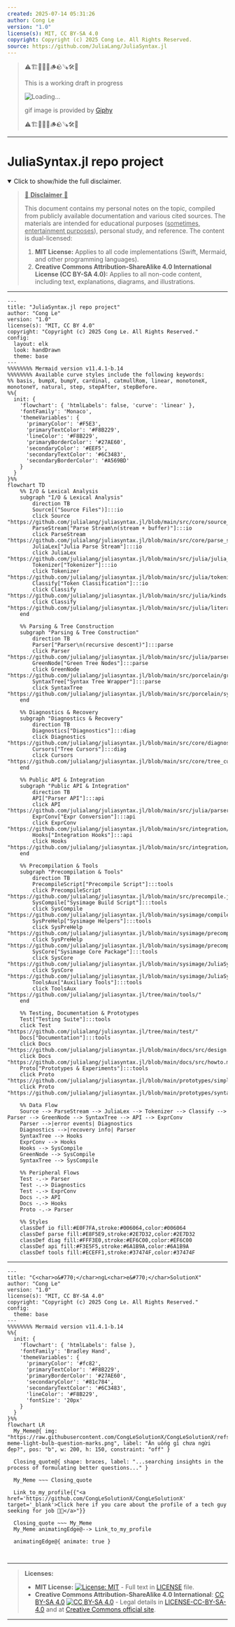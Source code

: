```yaml
---
created: 2025-07-14 05:31:26
author: Cong Le
version: "1.0"
license(s): MIT, CC BY-SA 4.0
copyright: Copyright (c) 2025 Cong Le. All Rights Reserved.
source: https://github.com/JuliaLang/JuliaSyntax.jl
---
```



> ⚠️🏗️🚧🦺🧱🪵🪨🪚🛠️👷
> 
> This is a working draft in progress
> 
> ![Loading...](https://media2.giphy.com/media/v1.Y2lkPTc5MGI3NjExMXVjejV3dnVjc2o5MXd3eXBvcDR1cHlzbHQ1Z2R6YjY0ZHpmdjJ6OCZlcD12MV9pbnRlcm5hbF9naWZfYnlfaWQmY3Q9Zw/hL9q5k9dk9l0wGd4e0/giphy.gif)
>
> gif image is provided by [Giphy](https://giphy.com)
> 
> ⚠️🏗️🚧🦺🧱🪵🪨🪚🛠️👷


----




# JuliaSyntax.jl repo project
<details open>
<summary>Click to show/hide the full disclaimer.</summary>
   
> <ins>📢 **Disclaimer** 🚨</ins>
>
> This document contains my personal notes on the topic,
> compiled from publicly available documentation and various cited sources.
> The materials are intended for educational purposes (<ins>sometimes, entertainment purposes</ins>), personal study, and reference.
> The content is dual-licensed:
> 1. **MIT License:** Applies to all code implementations (Swift, Mermaid, and other programming languages).
> 2. **Creative Commons Attribution-ShareAlike 4.0 International License (CC BY-SA 4.0):** Applies to all non-code content, including text, explanations, diagrams, and illustrations.

</details>


---

```mermaid
---
title: "JuliaSyntax.jl repo project"
author: "Cong Le"
version: "1.0"
license(s): "MIT, CC BY 4.0"
copyright: "Copyright (c) 2025 Cong Le. All Rights Reserved."
config:
  layout: elk
  look: handDrawn
  theme: base
---
%%%%%%%% Mermaid version v11.4.1-b.14
%%%%%%%% Available curve styles include the following keywords:
%% basis, bumpX, bumpY, cardinal, catmullRom, linear, monotoneX, monotoneY, natural, step, stepAfter, stepBefore.
%%{
  init: {
    'flowchart': { 'htmlLabels': false, 'curve': 'linear' },
    'fontFamily': 'Monaco',
    'themeVariables': {
      'primaryColor': '#F5E3',
      'primaryTextColor': '#F8B229',
      'lineColor': '#F8B229',
      'primaryBorderColor': '#27AE60',
      'secondaryColor': '#EEF5',
      'secondaryTextColor': '#6C3483',
      'secondaryBorderColor': '#A569BD'
    }
  }
}%%
flowchart TD
    %% I/O & Lexical Analysis
    subgraph "I/O & Lexical Analysis"
        direction TB
        Source[("Source Files")]:::io
        click Source "https://github.com/julialang/juliasyntax.jl/blob/main/src/core/source_files.jl"
        ParseStream["Parse Stream\n(stream + buffer)"]:::io
        click ParseStream "https://github.com/julialang/juliasyntax.jl/blob/main/src/core/parse_stream.jl"
        JuliaLex["Julia Parse Stream"]:::io
        click JuliaLex "https://github.com/julialang/juliasyntax.jl/blob/main/src/julia/julia_parse_stream.jl"
        Tokenizer["Tokenizer"]:::io
        click Tokenizer "https://github.com/julialang/juliasyntax.jl/blob/main/src/julia/tokenize.jl"
        Classify["Token Classification"]:::io
        click Classify "https://github.com/julialang/juliasyntax.jl/blob/main/src/julia/kinds.jl"
        click Classify "https://github.com/julialang/juliasyntax.jl/blob/main/src/julia/literal_parsing.jl"
    end

    %% Parsing & Tree Construction
    subgraph "Parsing & Tree Construction"
        direction TB
        Parser["Parser\n(recursive descent)"]:::parse
        click Parser "https://github.com/julialang/juliasyntax.jl/blob/main/src/julia/parser.jl"
        GreenNode["Green Tree Nodes"]:::parse
        click GreenNode "https://github.com/julialang/juliasyntax.jl/blob/main/src/porcelain/green_node.jl"
        SyntaxTree["Syntax Tree Wrapper"]:::parse
        click SyntaxTree "https://github.com/julialang/juliasyntax.jl/blob/main/src/porcelain/syntax_tree.jl"
    end

    %% Diagnostics & Recovery
    subgraph "Diagnostics & Recovery"
        direction TB
        Diagnostics["Diagnostics"]:::diag
        click Diagnostics "https://github.com/julialang/juliasyntax.jl/blob/main/src/core/diagnostics.jl"
        Cursors["Tree Cursors"]:::diag
        click Cursors "https://github.com/julialang/juliasyntax.jl/blob/main/src/core/tree_cursors.jl"
    end

    %% Public API & Integration
    subgraph "Public API & Integration"
        direction TB
        API["Parser API"]:::api
        click API "https://github.com/julialang/juliasyntax.jl/blob/main/src/julia/parser_api.jl"
        ExprConv["Expr Conversion"]:::api
        click ExprConv "https://github.com/julialang/juliasyntax.jl/blob/main/src/integration/expr.jl"
        Hooks["Integration Hooks"]:::api
        click Hooks "https://github.com/julialang/juliasyntax.jl/blob/main/src/integration/hooks.jl"
    end

    %% Precompilation & Tools
    subgraph "Precompilation & Tools"
        direction TB
        PrecompileScript["Precompile Script"]:::tools
        click PrecompileScript "https://github.com/julialang/juliasyntax.jl/blob/main/src/precompile.jl"
        SysCompile["Sysimage Build Script"]:::tools
        click SysCompile "https://github.com/julialang/juliasyntax.jl/blob/main/sysimage/compile.jl"
        SysPreHelp["Sysimage Helpers"]:::tools
        click SysPreHelp "https://github.com/julialang/juliasyntax.jl/blob/main/sysimage/precompile.jl"
        click SysPreHelp "https://github.com/julialang/juliasyntax.jl/blob/main/sysimage/precompile_exec.jl"
        SysCore["Sysimage Core Package"]:::tools
        click SysCore "https://github.com/julialang/juliasyntax.jl/blob/main/sysimage/JuliaSyntaxCore/src/JuliaSyntaxCore.jl"
        click SysCore "https://github.com/julialang/juliasyntax.jl/blob/main/sysimage/JuliaSyntaxCore/Project.toml"
        ToolsAux["Auxiliary Tools"]:::tools
        click ToolsAux "https://github.com/julialang/juliasyntax.jl/tree/main/tools/"
    end

    %% Testing, Documentation & Prototypes
    Test["Testing Suite"]:::tools
    click Test "https://github.com/julialang/juliasyntax.jl/tree/main/test/"
    Docs["Documentation"]:::tools
    click Docs "https://github.com/julialang/juliasyntax.jl/blob/main/docs/src/design.md"
    click Docs "https://github.com/julialang/juliasyntax.jl/blob/main/docs/src/howto.md"
    Proto["Prototypes & Experiments"]:::tools
    click Proto "https://github.com/julialang/juliasyntax.jl/blob/main/prototypes/simple_parser.jl"
    click Proto "https://github.com/julialang/juliasyntax.jl/blob/main/prototypes/syntax_interpolation.jl"

    %% Data Flow
    Source --> ParseStream --> JuliaLex --> Tokenizer --> Classify --> Parser --> GreenNode --> SyntaxTree --> API --> ExprConv
    Parser -->|error events| Diagnostics
    Diagnostics -->|recovery info| Parser
    SyntaxTree --> Hooks
    ExprConv --> Hooks
    Hooks --> SysCompile
    GreenNode --> SysCompile
    SyntaxTree --> SysCompile

    %% Peripheral Flows
    Test -.-> Parser
    Test -.-> Diagnostics
    Test -.-> ExprConv
    Docs -.-> API
    Docs -.-> Hooks
    Proto -.-> Parser

    %% Styles
    classDef io fill:#E0F7FA,stroke:#006064,color:#006064
    classDef parse fill:#E8F5E9,stroke:#2E7D32,color:#2E7D32
    classDef diag fill:#FFF3E0,stroke:#EF6C00,color:#EF6C00
    classDef api fill:#F3E5F5,stroke:#6A1B9A,color:#6A1B9A
    classDef tools fill:#ECEFF1,stroke:#37474F,color:#37474F

```

----


<!-- 
```mermaid
%% Current Mermaid version
info
```  -->


```mermaid
---
title: "C<char>o&#770;</char>ngL<char>e&#770;</char>SolutionX"
author: "Cong Le"
version: "1.0"
license(s): "MIT, CC BY-SA 4.0"
copyright: "Copyright (c) 2025 Cong Le. All Rights Reserved."
config:
  theme: base
---
%%%%%%%% Mermaid version v11.4.1-b.14
%%{
  init: {
    'flowchart': { 'htmlLabels': false },
    'fontFamily': 'Bradley Hand',
    'themeVariables': {
      'primaryColor': '#fc82',
      'primaryTextColor': '#F8B229',
      'primaryBorderColor': '#27AE60',
      'secondaryColor': '#81c784',
      'secondaryTextColor': '#6C3483',
      'lineColor': '#F8B229',
      'fontSize': '20px'
    }
  }
}%%
flowchart LR
  My_Meme@{ img: "https://raw.githubusercontent.com/CongLeSolutionX/CongLeSolutionX/refs/heads/main/assets/images/My-meme-light-bulb-question-marks.png", label: "Ăn uống gì chưa ngừi đẹp?", pos: "b", w: 200, h: 150, constraint: "off" }

  Closing_quote@{ shape: braces, label: "...searching insights in the process of formulating better questions..." }
    
  My_Meme ~~~ Closing_quote
    
  Link_to_my_profile{{"<a href='https://github.com/CongLeSolutionX/CongLeSolutionX' target='_blank'>Click here if you care about the profile of a tech guy seeking for job 🙏🏼</a>"}}

  Closing_quote ~~~ My_Meme
  My_Meme animatingEdge@--> Link_to_my_profile
  
  animatingEdge@{ animate: true }



```

---
>**Licenses:**
>
>- **MIT License:**  [![License: MIT](https://img.shields.io/badge/License-MIT-yellow.svg)](LICENSE) - Full text in [LICENSE](LICENSE) file.
>- **Creative Commons Attribution-ShareAlike 4.0 International**: [CC BY-SA 4.0](https://creativecommons.org/licenses/by-sa/4.0/) [![CC BY-SA 4.0](https://licensebuttons.net/l/by-sa/4.0/88x31.png)](https://creativecommons.org/licenses/by-sa/4.0/) - Legal details in [LICENSE-CC-BY-SA-4.0](THE_PAST/LICENSE-CC-BY-SA-4.0) and at [Creative Commons official site](https://creativecommons.org/licenses/by-sa/4.0/).
>
---